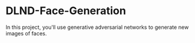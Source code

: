# DLND-Face-Generation
In this project, you'll use generative adversarial networks to generate new images of faces.

